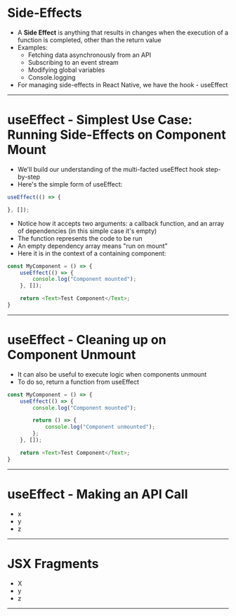 # Side-Effects

* A **Side Effect** is anything that results in changes when the execution of a function is completed, other than the return value 
* Examples: 
	* Fetching data asynchronously from an API
	* Subscribing to an event stream
	* Modifying global variables 
	* Console.logging 
* For managing side-effects in React Native, we have the hook - useEffect

---

# useEffect - Simplest Use Case: Running Side-Effects on Component Mount

* We'll build our understanding of the multi-facted useEffect hook step-by-step 
* Here's the simple form of useEffect:
```js
useEffect(() => {

}, []); 
```
* Notice how it accepts two arguments: a callback function, and an array of dependencies (in this simple case it's empty)
* The function represents the code to be run
* An empty dependency array means "run on mount"
* Here it is in the context of a containing component:
```js
const MyComponent = () => {
	useEffect(() => {
		console.log("Component mounted");
	}, []);

	return <Text>Test Component</Text>;
}
```

---

# useEffect - Cleaning up on Component Unmount

* It can also be useful to execute logic when components unmount
* To do so, return a function from useEffect
```js
const MyComponent = () => {
	useEffect(() => {
		console.log("Component mounted");

		return () => {
			console.log("Component unmounted");
		};
	}, []);

	return <Text>Test Component</Text>;
}
```

---

# useEffect - Making an API Call

* x
* y
* z

---

# JSX Fragments

* X
* y
* z

---

